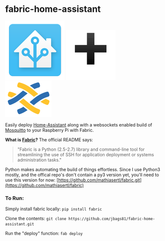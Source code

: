 # fabric-home-assistant


 ![image](hass_icon.png) ![image](plus.png) ![image](fabric_icon.png) 
 
 Easily deploy [Home-Assistant](http://home-assistant.io) along with a websockets enabled build of [Mosquitto](https://github.com/eclipse/mosquitto) to your Raspberry Pi with Fabric. 

**What is [Fabric](http://www.fabfile.org)?**
 The official README says:
>  "Fabric is a Python (2.5-2.7) library and command-line tool for streamlining the use of SSH for application deployment or systems administration tasks."
 
 Python makes automating the build of things effortless. 
 Since I use Python3 mostly, and the offical repo's don't contain a py3 version yet, you'll need to use this version for now: [https://github.com/mathiasertl/fabric.git](https://github.com/mathiasertl/fabric)
 
###  To Run:
 
 Simply install fabric locally:
 ```pip install fabric```
 
 Clone the contents: ``` git clone https://github.com/jbags81/fabric-home-assistant.git ```
 
 Run the "deploy" function: ``` fab deploy ```
